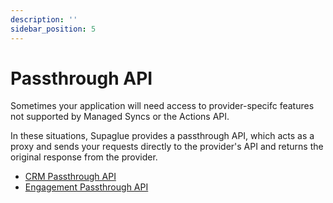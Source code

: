 ```yaml
---
description: ''
sidebar_position: 5
---
```


# Passthrough API

Sometimes your application will need access to provider-specifc features not supported by Managed Syncs or the Actions API.

In these situations, Supaglue provides a passthrough API, which acts as a proxy and sends your requests directly to the provider's API and returns the original response from the provider.

- [CRM Passthrough API](../api/v2/crm/passthrough)
- [Engagement Passthrough API](../api/v2/engagement/passthrough)
